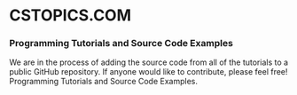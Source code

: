 # CSTOPICS.COM 

### Programming Tutorials and Source Code Examples

We are in the process of adding the source code from all of the tutorials to a public GitHub repository.
If anyone would like to contribute, please feel free!  Programming Tutorials and Source Code Examples.
